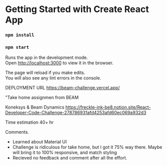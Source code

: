 # Getting Started with Create React App

### `npm install`

### `npm start`

Runs the app in the development mode.\
Open [http://localhost:3000](http://localhost:3000) to view it in the browser.

The page will reload if you make edits.\
You will also see any lint errors in the console.

DEPLOYMENT URL
https://beam-challenge.vercel.app/

"Take home assignmen from BEAM

Koneksys & Beam Dynamics
https://freckle-ink-be8.notion.site/React-Developer-Code-Challenge-278786931afd4253afd60ec069a932d3

Time estimation 40+ hr

Comments.
- Learned about Material UI
- Challenge is ridiculous for take home, but I got it 75% way there. Maybe will bring it to 100% responsive, and match styling
- Recieved no feedback and comment after all the effort. 
